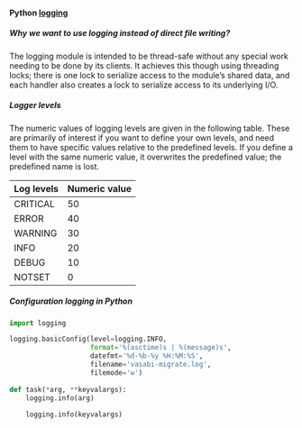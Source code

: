 #### Python [logging](https://docs.python.org/3.6/library/logging.html)
##### Why we want to use logging instead of direct file writing?

The logging module is intended to be thread-safe without any special work needing to be done by its clients. It achieves this though using threading locks; there is one lock to serialize access to the module’s shared data, and each handler also creates a lock to serialize access to its underlying I/O.

##### Logger levels
The numeric values of logging levels are given in the following table. These are primarily of interest if you want to define your own levels, and need them to have specific values relative to the predefined levels. If you define a level with the same numeric value, it overwrites the predefined value; the predefined name is lost.

|Log levels| Numeric value|
|----------|--------------|
| CRITICAL | 50 |
|ERROR | 40 |
|WARNING | 30|
|INFO | 20|
|DEBUG | 10|
NOTSET | 0|
##### Configuration logging in Python
```python
import logging

logging.basicConfig(level=logging.INFO, 
                    format='%(asctime)s | %(message)s', 
                    datefmt='%d-%b-%y %H:%M:%S',
                    filename='vasabi-migrate.log', 
                    filemode='w')
                    
def task(*arg, **keyvalargs):
    logging.info(arg)
    
    logging.info(keyvalargs)
                    

```
